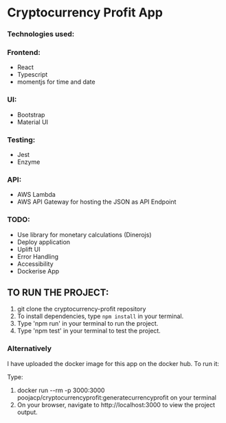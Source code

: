 # Cryptocurrency Profit App

### Technologies used:

### Frontend:

- React
- Typescript
- momentjs for time and date

### UI:

- Bootstrap 
- Material UI

### Testing:
- Jest
- Enzyme

### API:
- AWS Lambda
- AWS API Gateway for hosting the JSON as API Endpoint


### TODO:
- Use library for monetary calculations (Dinerojs)
- Deploy application
- Uplift UI
- Error Handling
- Accessibility
- Dockerise App

## TO RUN THE PROJECT:

1. git clone the cryptocurrency-profit repository
2. To install dependencies, type `npm install` in your terminal.
3. Type 'npm run' in your terminal to run the project.
4. Type 'npm test' in your terminal to test the project.

### Alternatively
I have uploaded the docker image for this app on the docker hub. To run it:

Type:

1. docker run --rm -p 3000:3000 poojacp/cryptocurrencyprofit:generatecurrencyprofit on your terminal
2. On your browser, navigate to http://localhost:3000 to view the project output.


